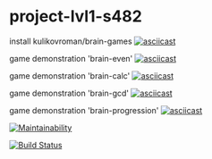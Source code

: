 # project-lvl1-s482
install kulikovroman/brain-games
[![asciicast](https://asciinema.org/a/Q8QV54HU8D40kARn7Zqx7rUhs.svg)](https://asciinema.org/a/Q8QV54HU8D40kARn7Zqx7rUhs)

game demonstration 'brain-even'
[![asciicast](https://asciinema.org/a/F4h9QGGml65lTCKuvxaIUs54V.svg)](https://asciinema.org/a/F4h9QGGml65lTCKuvxaIUs54V)

game demonstration 'brain-calc'
[![asciicast](https://asciinema.org/a/fW9Gm7stZst018riD56GCWpK8.svg)](https://asciinema.org/a/fW9Gm7stZst018riD56GCWpK8)

game demonstration 'brain-gcd'
[![asciicast](https://asciinema.org/a/r88O9Bw6sxSj7YVyVjEaMhlT2.svg)](https://asciinema.org/a/r88O9Bw6sxSj7YVyVjEaMhlT2)

game demonstration 'brain-progression'
[![asciicast](https://asciinema.org/a/uSTl34nsbheuEc7kuC5EkiIht.svg)](https://asciinema.org/a/uSTl34nsbheuEc7kuC5EkiIht)

[![Maintainability](https://api.codeclimate.com/v1/badges/4c85d10ecca380b25630/maintainability)](https://codeclimate.com/github/KulikovRV/project-lvl1-s482/maintainability)

[![Build Status](https://travis-ci.org/KulikovRV/project-lvl1-s482.svg?branch=master)](https://travis-ci.org/KulikovRV/project-lvl1-s482)